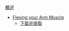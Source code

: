 [概述](00_Overview.md)


- [Flexing your Arm Muscle](01_flexing_your_arm_muscle.md)
    - [下载并提取](./flexing_your_arm_muscle/download_and_extract.md)
